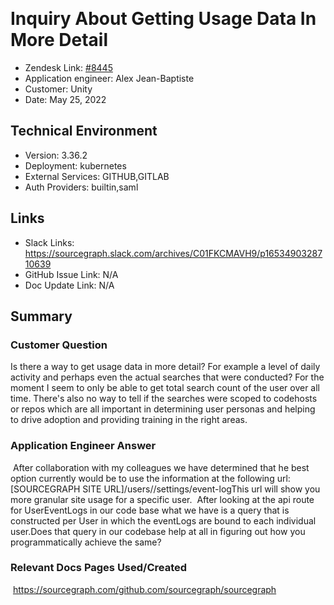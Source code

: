 ​
# Inquiry About Getting Usage Data In More Detail <!-- Ticket Title  Hint: include keywords to make it searchable -->

- Zendesk Link: [#8445](https://sourcegraph.zendesk.com/agent/tickets/8445)
- Application engineer: Alex Jean-Baptiste
- Customer: Unity <!-- Redact if this contains personally identifying information -->
- Date: May 25, 2022

<!-- Data populated from integration, speak to Ben Gordon or Michael Bali if not working -->
<!-- During Internal team trial, fill missing data manually (we are waiting for all data to sync) -->

## Technical Environment
- Version: 3.36.2​
- Deployment: kubernetes
- External Services: GITHUB,GITLAB
- Auth Providers: builtin,saml


## Links
<!-- Data for application engineer manual entry -->
- Slack Links: https://sourcegraph.slack.com/archives/C01FKCMAVH9/p1653490328710639
- GitHub Issue Link: N/A
- Doc Update Link: N/A

## Summary
### Customer Question

​Is there a way to get usage data in more detail? For example a level of daily activity and perhaps even the actual searches that were conducted? For the moment I seem to only be able to get total search count of the user over all time. There's also no way to tell if the searches were scoped to codehosts or repos which are all important in determining user personas and helping to drive adoption and providing training in the right areas.
​
### Application Engineer Answer
​
After collaboration with my colleagues we have determined that he best option currently would be to use the information at the following url:[SOURCEGRAPH SITE URL]/users/<username>/settings/event-logThis url will show you more granular site usage for a specific user.
​
​After looking at the api route for UserEventLogs in our code base what we have is a query that is constructed per User in which the eventLogs are bound to each individual user.Does that query in our codebase help at all in figuring out how you programmatically achieve the same?
​
​
### Relevant Docs Pages Used/Created
​
https://sourcegraph.com/github.com/sourcegraph/sourcegraph

<!-- Once complete, upload a copy to https://github.com/sourcegraph/support-tools-internal/tree/main/resolved-tickets as a .md file -->
<!-- Name the file 8445.md -->
